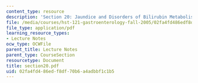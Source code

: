 ```yaml
---
content_type: resource
description: 'Section 20: Jaundice and Disorders of Bilirubin Metabolism'
file: /media/courses/hst-121-gastroenterology-fall-2005/02fa4fd486edf8df70b6a4adbbf1c1b5_section20.pdf
file_type: application/pdf
learning_resource_types:
- Lecture Notes
ocw_type: OCWFile
parent_title: Lecture Notes
parent_type: CourseSection
resourcetype: Document
title: section20.pdf
uid: 02fa4fd4-86ed-f8df-70b6-a4adbbf1c1b5
---
```

